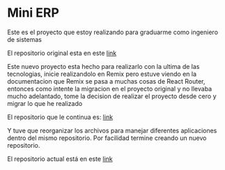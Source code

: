 # Mini ERP

Este es el proyecto que estoy realizando para graduarme como ingeniero de sistemas

El repositorio original esta en este [link](https://github.com/KPI01/mini-erp)

Este nuevo proyecto esta hecho para realizarlo con la ultima de las tecnologias, inicie realizandolo en Remix pero estuve viendo en la documentacion que Remix se pasa a muchas cosas de React Router, entonces como intente la migracion en el proyecto original y no llevaba mucho adelantado, tome la decision de realizar el proyecto desde cero y migrar lo que he realizado

El repositorio que le continua es: [link](https://github.com/KPI01/mini-erp-2.0)

Y tuve que reorganizar los archivos para manejar diferentes aplicaciones dentro del mismo repositorio. Por facilidad termine creando un nuevo repositorio.

El repositorio actual está en este [link](https://github.com/KPI01/mini-erp-3.0/)
